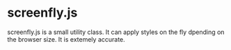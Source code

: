 screenfly.js
=========
screenfly.js is a small utility class. It can apply styles on the fly dpending on the browser size. It is extemely accurate.
